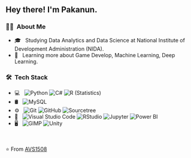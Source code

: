 <h2> Hey there! I'm Pakanun.</h2>

<h3> 👩‍💼 &nbsp;About Me </h3>

- 🎓 &nbsp; Studying Data Analytics and Data Science at National Institute of Development Administration (NIDA).
- 🌱 &nbsp; Learning more about Game Develop, Machine Learning, Deep Learning.

<h3> 🛠 &nbsp;Tech Stack</h3>

- 💻 &nbsp;
  ![Python](https://img.shields.io/badge/-Python-333333?style=flat&logo=python)
  ![C#](https://img.shields.io/badge/-C%23-333333?style=flat&logo=C#&logoColor=00599C)
  ![R (Statistics)](https://img.shields.io/badge/-R-333333?style=flat&logo=R&logoColor=276DC3)
- 🛢 &nbsp;
  ![MySQL](https://img.shields.io/badge/-MySQL-333333?style=flat&logo=mysql)
- ⚙️ &nbsp;
  ![Git](https://img.shields.io/badge/-Git-333333?style=flat&logo=git)
  ![GitHub](https://img.shields.io/badge/-GitHub-333333?style=flat&logo=github)
  ![Sourcetree](https://img.shields.io/badge/-Sourcetree-333333?style=flat&logo=sourcetree)
- 🔧 &nbsp;
  ![Visual Studio Code](https://img.shields.io/badge/-Visual%20Studio%20Code-333333?style=flat&logo=visual-studio-code&logoColor=007ACC)
  ![RStudio](https://img.shields.io/badge/-RStudio-333333?style=flat&logo=rstudio)
  ![Jupyter](https://img.shields.io/badge/-Jupyter-333333?style=flat&logo=jupyter&logoColor=FF4500)
  ![Power BI](https://img.shields.io/badge/-PowerBI-333333?style=flat&logo=powerbi&logoColor=FFD700)
- 🖥 &nbsp;
  ![GIMP](https://img.shields.io/badge/-GIMP-333333?style=flat&logo=gimp)
  ![Unity](https://img.shields.io/badge/-Unity-333333?style=flat&logo=unity)

<br/>


⭐️ From [AVS1508](https://github.com/AVS1508)

